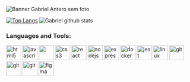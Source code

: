 ![Banner Gabriel Antero sem foto](https://user-images.githubusercontent.com/58411170/92648871-865b6280-f2c0-11ea-8c6d-821b84d66cc5.jpg)

[![Top Langs](https://github-readme-stats.vercel.app/api/top-langs/?username=gabriel-antero)](https://github.com/gabriel-antero/github-readme-stats)
![Gabriel github stats](https://github-readme-stats.vercel.app/api?username=gabriel-antero&show_icons=true&theme=tokyonight)

### Languages and Tools:
<p align="left">
 <img src="https://devicons.github.io/devicon/devicon.git/icons/html5/html5-original-wordmark.svg" alt="html5" width="40" height="40"/> 
 <img src="https://devicons.github.io/devicon/devicon.git/icons/javascript/javascript-original.svg" alt="javascript" width="40" height="40"/> 
 <img src="https://devicon.dev/devicon.git/icons/typescript/typescript-original.svg" width="40" height="40"/>          
 <img src="https://devicons.github.io/devicon/devicon.git/icons/css3/css3-original-wordmark.svg" alt="css3" width="40" height="40"/>                                                         
 <img src="https://devicons.github.io/devicon/devicon.git/icons/react/react-original-wordmark.svg" alt="react" width="40" height="40"/> 
 <img src="https://devicons.github.io/devicon/devicon.git/icons/nodejs/nodejs-original-wordmark.svg" alt="nodejs" width="40" height="40"/> 
 <img src="https://devicons.github.io/devicon/devicon.git/icons/express/express-original-wordmark.svg" alt="express" width="40" height="40"/> 
 <img src="https://devicons.github.io/devicon/devicon.git/icons/docker/docker-original-wordmark.svg" alt="docker" width="40" height="40"/>
 <img src="https://i.ibb.co/Yj6p14L/jest.png" alt="jest" width="40" height="40"/> <img
 <img src="https://devicons.github.io/devicon/devicon.git/icons/linux/linux-original.svg" alt="linux" width="40" height="40"/> 
 <img src="https://www.vectorlogo.zone/logos/git-scm/git-scm-icon.svg" alt="git" width="40" height="40"/> 
 <img src="https://devicon.dev/devicon.git/icons/c/c-original.svg" alt="git" width="40" height="40"/>
 <img src="https://devicon.dev/devicon.git/icons/cplusplus/cplusplus-original.svg" alt="git" width="40" height="40"/>
 <img src="https://www.vectorlogo.zone/logos/figma/figma-icon.svg" alt="figma" width="40" height="40"/>
</p>
